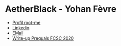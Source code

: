 <link rel="stylesheet" href="https://aetherblack.github.io/css/main.css" />

# AetherBlack - Yohan Fèvre

<ul>
  <li><a href="https://www.root-me.org/Black-Aether">Profil root-me</a></li>
  <li><a href="https://www.linkedin.com/in/yohan-f%C3%A8vre-83104b177/">Linkedin</a></li>
  <li><a href="mailto:yohan.fevre@protonmail.com">EMail</a></li>
  <li><a href="https://github.com/AetherBlack/FCSC/blob/master/README.md">Write-up Prequals FCSC 2020</a></li>
</ul>
